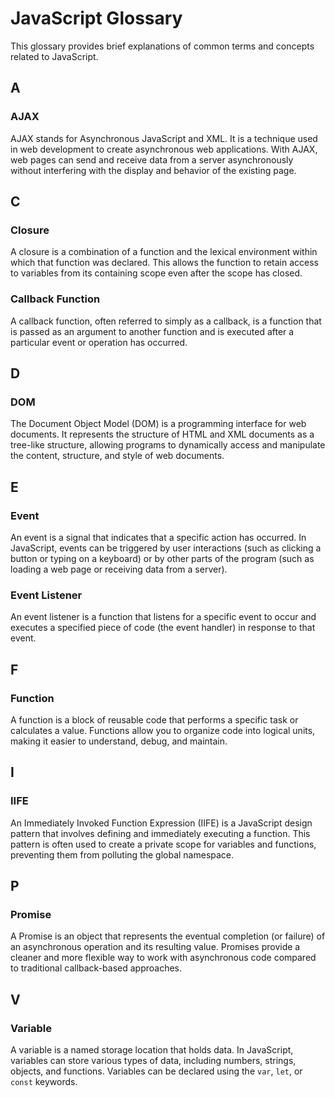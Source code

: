 # JavaScript Glossary

This glossary provides brief explanations of common terms and concepts related to JavaScript.

## A

### AJAX
AJAX stands for Asynchronous JavaScript and XML. It is a technique used in web development to create asynchronous web applications. With AJAX, web pages can send and receive data from a server asynchronously without interfering with the display and behavior of the existing page.

## C

### Closure
A closure is a combination of a function and the lexical environment within which that function was declared. This allows the function to retain access to variables from its containing scope even after the scope has closed.

### Callback Function
A callback function, often referred to simply as a callback, is a function that is passed as an argument to another function and is executed after a particular event or operation has occurred.

## D

### DOM
The Document Object Model (DOM) is a programming interface for web documents. It represents the structure of HTML and XML documents as a tree-like structure, allowing programs to dynamically access and manipulate the content, structure, and style of web documents.

## E

### Event
An event is a signal that indicates that a specific action has occurred. In JavaScript, events can be triggered by user interactions (such as clicking a button or typing on a keyboard) or by other parts of the program (such as loading a web page or receiving data from a server).

### Event Listener
An event listener is a function that listens for a specific event to occur and executes a specified piece of code (the event handler) in response to that event.

## F

### Function
A function is a block of reusable code that performs a specific task or calculates a value. Functions allow you to organize code into logical units, making it easier to understand, debug, and maintain.

## I

### IIFE
An Immediately Invoked Function Expression (IIFE) is a JavaScript design pattern that involves defining and immediately executing a function. This pattern is often used to create a private scope for variables and functions, preventing them from polluting the global namespace.

## P

### Promise
A Promise is an object that represents the eventual completion (or failure) of an asynchronous operation and its resulting value. Promises provide a cleaner and more flexible way to work with asynchronous code compared to traditional callback-based approaches.

## V

### Variable
A variable is a named storage location that holds data. In JavaScript, variables can store various types of data, including numbers, strings, objects, and functions. Variables can be declared using the `var`, `let`, or `const` keywords.

